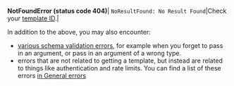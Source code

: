 **NotFoundError (status code 404)**|
`NoResultFound: No Result Found`|Check your [template ID](#get-a-template-by-id-arguments-template-id-required).|

In addition to the above, you may also encounter:

* [various schema validation errors](#schema-validation-errors), for example when you forget to pass in an argument, or pass in an argument of a wrong type.
* errors that are not related to getting a template, but instead are related to things like authentication and rate limits. You can find a list of these errors [in General errors](#general-errors)
